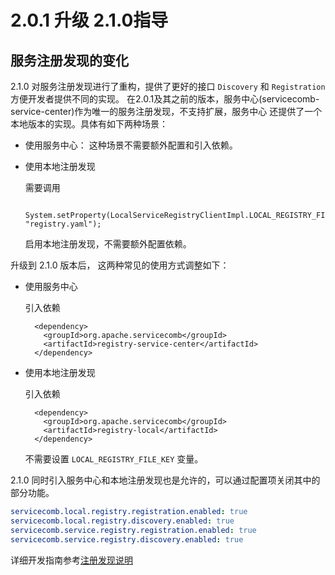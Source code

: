 # 2.0.1 升级 2.1.0指导

## 服务注册发现的变化

2.1.0 对服务注册发现进行了重构，提供了更好的接口 `Discovery` 和 `Registration` 方便开发者提供不同的实现。
在2.0.1及其之前的版本，服务中心(servicecomb-service-center)作为唯一的服务注册发现，不支持扩展，服务中心
还提供了一个本地版本的实现。具体有如下两种场景：

* 使用服务中心： 这种场景不需要额外配置和引入依赖。
* 使用本地注册发现
  
  需要调用
        
        System.setProperty(LocalServiceRegistryClientImpl.LOCAL_REGISTRY_FILE_KEY, "registry.yaml");
  
  启用本地注册发现，不需要额外配置依赖。
  
升级到 2.1.0 版本后， 这两种常见的使用方式调整如下：

* 使用服务中心

  引入依赖
  
        <dependency>
          <groupId>org.apache.servicecomb</groupId>
          <artifactId>registry-service-center</artifactId>
        </dependency>
        
* 使用本地注册发现

  引入依赖
  
        <dependency>
          <groupId>org.apache.servicecomb</groupId>
          <artifactId>registry-local</artifactId>
        </dependency>
   
   不需要设置 `LOCAL_REGISTRY_FILE_KEY` 变量。 

2.1.0 同时引入服务中心和本地注册发现也是允许的，可以通过配置项关闭其中的部分功能。 

```yaml
servicecomb.local.registry.registration.enabled: true
servicecomb.local.registry.discovery.enabled: true
servicecomb.service.registry.registration.enabled: true
servicecomb.service.registry.discovery.enabled: true
```

详细开发指南参考[注册发现说明](../../registry/introduction.md)
